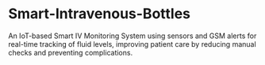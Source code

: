# Smart-Intravenous-Bottles
An IoT-based Smart IV Monitoring System using sensors and GSM alerts for real-time tracking of fluid levels, improving patient care by reducing manual checks and preventing complications.
